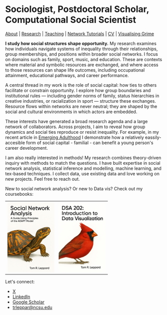 # Sociologist, Postdoctoral Scholar, Computational Social Scientist
[About](https://Tom-R-Leppard.github.io/) | [Research](/research.md) | [Teaching](/teaching.md) | [Network Tutorials](/network_tutorials.md) | [CV](/cv.pdf) | [Visualising Grime](/visualising_grime.md)

**I study how social structures shape opportunity.**
My research examines how individuals navigate systems of inequality through their relationships, group memberships, and positions within broader social networks. I focus on domains such as family, sport, music, and education. These are contexts where material and symbolic resources are exchanged, and where access to those resources can shape life outcomes, including occupational attainment, educational pathways, and career performance.

A central thread in my work is the role of social capital: how ties to others facilitate or constrain opportunity. I explore how group boundaries and institutional rules — including gender norms of family, status hierarchies in creative industries, or racialization in sport — structure these exchanges. Resource flows within networks are never neutral; they are shaped by the social and cultural environments in which actors are embedded. 

These interests have generated a broad research agenda and a large network of collaborators. Across projects, I aim to reveal how group dynamics and social ties reproduce or resist inequality. For example, in my recent article in [Emerging Adulthood](https://journals.sagepub.com/eprint/NZTFGYWIEKHFB8MDTXZG/full) I demonstrate how a relatively eassily-accesible form of social capital - familial - can benefit a young person's career development. 

I am also really interested in methods! My research combines theory-driven inquiry with methods to match the questions. I have built expertise in social network analysis, statistical inference and modelling, machine learning, and tex-based techniques. I collect data, use existing data and love working on new projects. Feel free to reach out.

New to social network analysis? Or new to Data vis? Check out my coursebooks: 

<table>
  <tr>
    <td>
      <a href="https://tom-r-leppard.github.io/SP25_SNA_Book/">
        <img src="/asset/cover.png" alt="Cover 1" width="150">
      </a>
    </td>
    <td>
      <a href="https://tom-r-leppard.github.io/Intro_to_vis/">
        <img src="/asset/cover2.png" alt="Cover 2" width="150">
      </a>
    </td>
  </tr>
</table>


Let's connect: 
- [X](https://x.com/LeppardTom)
- [LinkedIn](https://www.linkedin.com/in/tom-r-leppard-phd-a69b5b106/)
- [Google Scholar](https://scholar.google.com/citations?user=VFI_6lAAAAAJ&hl=en&oi=ao)
- trleppar@ncsu.edu
